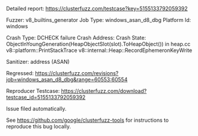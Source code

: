 Detailed report: https://clusterfuzz.com/testcase?key=5155133792059392

Fuzzer: v8_builtins_generator
Job Type: windows_asan_d8_dbg
Platform Id: windows

Crash Type: DCHECK failure
Crash Address: 
Crash State:
  ObjectInYoungGeneration(HeapObjectSlot(slot).ToHeapObject()) in heap.cc
  v8::platform::PrintStackTrace
  v8::internal::Heap::RecordEphemeronKeyWrite
  
Sanitizer: address (ASAN)

Regressed: https://clusterfuzz.com/revisions?job=windows_asan_d8_dbg&range=60553:60554

Reproducer Testcase: https://clusterfuzz.com/download?testcase_id=5155133792059392

Issue filed automatically.

See https://github.com/google/clusterfuzz-tools for instructions to reproduce this bug locally.